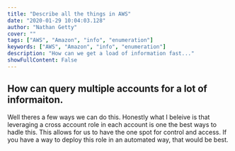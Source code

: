 ```yaml
---
title: "Describe all the things in AWS"
date: "2020-01-29 10:04:03.128"
author: "Nathan Getty"
cover: ""
tags: ["AWS", "Amazon", "info", "enumeration"]
keywords: ["AWS", "Amazon", "info", "enumeration"]
description: "How can we get a load of information fast..."
showFullContent: False
---
```


## How can query multiple accounts for a lot of informaiton.

Well theres a few ways we can do this. Honestly what I beleive is that leveraging a cross account role in each account is one the best ways to hadle this. This allows for us to have the one spot for control and access. If you have a way to deploy this role in an automated way, that would be best.

